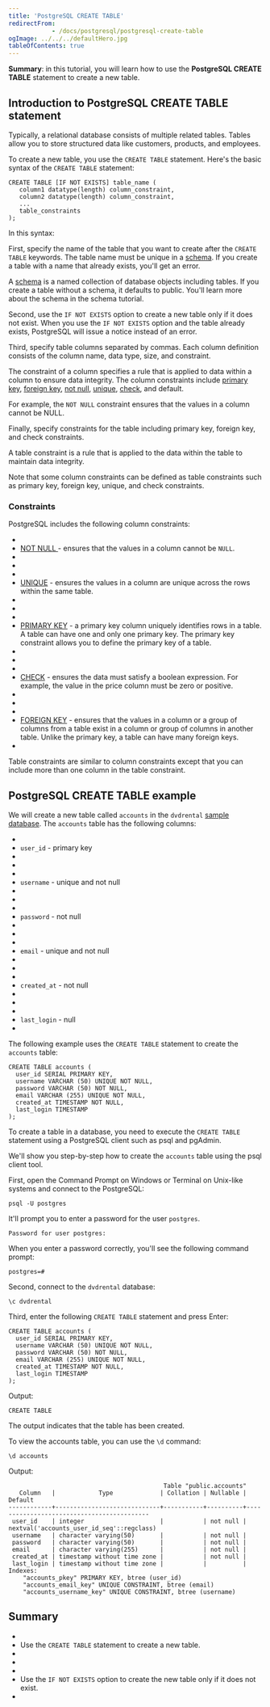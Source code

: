 ```yaml
---
title: 'PostgreSQL CREATE TABLE'
redirectFrom: 
            - /docs/postgresql/postgresql-create-table
ogImage: ../../../defaultHero.jpg
tableOfContents: true
---
```



**Summary**: in this tutorial, you will learn how to use the **PostgreSQL CREATE TABLE** statement to create a new table.





## Introduction to PostgreSQL CREATE TABLE statement





Typically, a relational database consists of multiple related tables. Tables allow you to store structured data like customers, products, and employees.





To create a new table, you use the `CREATE TABLE` statement. Here's the basic syntax of the `CREATE TABLE` statement:





```
CREATE TABLE [IF NOT EXISTS] table_name (
   column1 datatype(length) column_constraint,
   column2 datatype(length) column_constraint,
   ...
   table_constraints
);
```





In this syntax:





First, specify the name of the table that you want to create after the `CREATE TABLE` keywords. The table name must be unique in a [schema](https://www.postgresqltutorial.com/postgresql-administration/postgresql-schema/). If you create a table with a name that already exists, you'll get an error.





A [schema](https://www.postgresqltutorial.com/postgresql-administration/postgresql-schema/) is a named collection of database objects including tables. If you create a table without a schema, it defaults to public. You'll learn more about the schema in the schema tutorial.





Second, use the `IF NOT EXISTS` option to create a new table only if it does not exist. When you use the `IF NOT EXISTS` option and the table already exists, PostgreSQL will issue a notice instead of an error.





Third, specify table columns separated by commas. Each column definition consists of the column name, data type, size, and constraint.





The constraint of a column specifies a rule that is applied to data within a column to ensure data integrity. The column constraints include [primary key](/docs/postgresql/postgresql-primary-key/), [foreign key](https://www.postgresqltutorial.com/postgresql-tutorial/postgresql-foreign-key/), [not null](https://www.postgresqltutorial.com/postgresql-tutorial/postgresql-not-null-constraint/), [unique](https://www.postgresqltutorial.com/postgresql-tutorial/postgresql-unique-constraint/), [check](https://www.postgresqltutorial.com/postgresql-tutorial/postgresql-check-constraint), and default.





For example, the `NOT NULL` constraint ensures that the values in a column cannot be NULL.





Finally, specify constraints for the table including primary key, foreign key, and check constraints.





A table constraint is a rule that is applied to the data within the table to maintain data integrity.





Note that some column constraints can be defined as table constraints such as primary key, foreign key, unique, and check constraints.





### Constraints





PostgreSQL includes the following column constraints:





- 
- [NOT NULL ](/docs/postgresql/postgresql-not-null-constraint)- ensures that the values in a column cannot be `NULL`.
- 
-
- 
- [UNIQUE](/docs/postgresql/postgresql-unique-constraint) - ensures the values in a column are unique across the rows within the same table.
- 
-
- 
- [PRIMARY KEY](/docs/postgresql/postgresql-primary-key) - a primary key column uniquely identifies rows in a table. A table can have one and only one primary key. The primary key constraint allows you to define the primary key of a table.
- 
-
- 
- [CHECK](/docs/postgresql/postgresql-check-constraint) - ensures the data must satisfy a boolean expression. For example, the value in the price column must be zero or positive.
- 
-
- 
- [FOREIGN KEY](/docs/postgresql/postgresql-foreign-key) - ensures that the values in a column or a group of columns from a table exist in a column or group of columns in another table. Unlike the primary key, a table can have many foreign keys.
- 





Table constraints are similar to column constraints except that you can include more than one column in the table constraint.





## PostgreSQL CREATE TABLE example





We will create a new table called `accounts` in the `dvdrental` [sample database](https://www.postgresqltutorial.com/postgresql-getting-started/postgresql-sample-database/). The `accounts` table has the following columns:





- 
- `user_id` - primary key
- 
-
- 
- `username` - unique and not null
- 
-
- 
- `password` - not null
- 
-
- 
- `email` - unique and not null
- 
-
- 
- `created_at` - not null
- 
-
- 
- `last_login` - null
- 





The following example uses the `CREATE TABLE` statement to create the `accounts` table:





```
CREATE TABLE accounts (
  user_id SERIAL PRIMARY KEY,
  username VARCHAR (50) UNIQUE NOT NULL,
  password VARCHAR (50) NOT NULL,
  email VARCHAR (255) UNIQUE NOT NULL,
  created_at TIMESTAMP NOT NULL,
  last_login TIMESTAMP
);
```





To create a table in a database, you need to execute the `CREATE TABLE` statement using a PostgreSQL client such as psql and pgAdmin.





We'll show you step-by-step how to create the `accounts` table using the psql client tool.





First, open the Command Prompt on Windows or Terminal on Unix-like systems and connect to the PostgreSQL:





```
psql -U postgres
```





It'll prompt you to enter a password for the user `postgres`.





```
Password for user postgres:
```





When you enter a password correctly, you'll see the following command prompt:





```
postgres=#
```





Second, connect to the `dvdrental` database:





```
\c dvdrental
```





Third, enter the following `CREATE TABLE` statement and press Enter:





```
CREATE TABLE accounts (
  user_id SERIAL PRIMARY KEY,
  username VARCHAR (50) UNIQUE NOT NULL,
  password VARCHAR (50) NOT NULL,
  email VARCHAR (255) UNIQUE NOT NULL,
  created_at TIMESTAMP NOT NULL,
  last_login TIMESTAMP
);
```





Output:





```
CREATE TABLE
```





The output indicates that the table has been created.





To view the accounts table, you can use the `\d` command:





```
\d accounts
```





Output:





```
                                           Table "public.accounts"
   Column   |            Type             | Collation | Nullable |                  Default
------------+-----------------------------+-----------+----------+-------------------------------------------
 user_id    | integer                     |           | not null | nextval('accounts_user_id_seq'::regclass)
 username   | character varying(50)       |           | not null |
 password   | character varying(50)       |           | not null |
 email      | character varying(255)      |           | not null |
 created_at | timestamp without time zone |           | not null |
 last_login | timestamp without time zone |           |          |
Indexes:
    "accounts_pkey" PRIMARY KEY, btree (user_id)
    "accounts_email_key" UNIQUE CONSTRAINT, btree (email)
    "accounts_username_key" UNIQUE CONSTRAINT, btree (username)
```





## Summary





- 
- Use the `CREATE TABLE` statement to create a new table.
- 
-
- 
- Use the `IF NOT EXISTS` option to create the new table only if it does not exist.
- 


